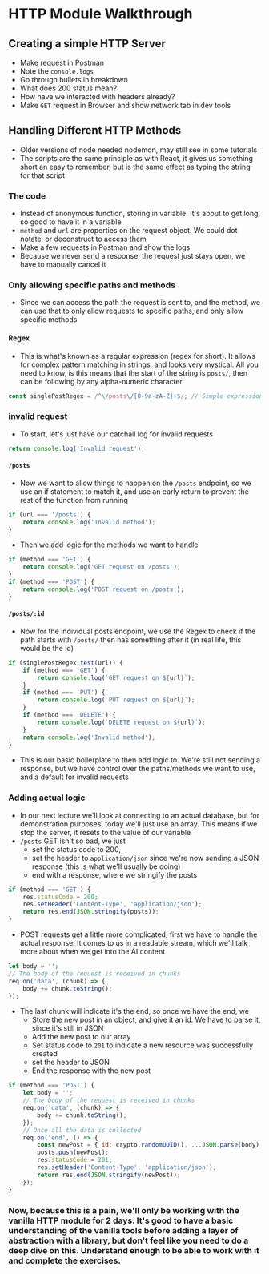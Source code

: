 # HTTP Module Walkthrough

## Creating a simple HTTP Server

-   Make request in Postman
-   Note the `console.logs`
-   Go through bullets in breakdown
-   What does 200 status mean?
-   How have we interacted with headers already?
-   Make `GET` request in Browser and show network tab in dev tools

## Handling Different HTTP Methods

-   Older versions of node needed nodemon, may still see in some tutorials
-   The scripts are the same principle as with React, it gives us something short an easy to remember, but is the same effect as typing the string for that script

### The code

-   Instead of anonymous function, storing in variable. It's about to get long, so good to have it in a variable
-   `method` and `url` are properties on the request object. We could dot notate, or deconstruct to access them
-   Make a few requests in Postman and show the logs
-   Because we never send a response, the request just stays open, we have to manually cancel it

### Only allowing specific paths and methods

-   Since we can access the path the request is sent to, and the method, we can use that to only allow requests to specific paths, and only allow specific methods

#### Regex

-   This is what's known as a regular expression (regex for short). It allows for complex pattern matching in strings, and looks very mystical. All you need to know, is this means that the start of the string is `posts/`, then can be following by any alpha-numeric character

```js
const singlePostRegex = /^\/posts\/[0-9a-zA-Z]+$/; // Simple expression to match the pattern /posts/anything
```

### invalid request

-   To start, let's just have our catchall log for invalid requests

```js
return console.log('Invalid request');
```

#### `/posts`

-   Now we want to allow things to happen on the `/posts` endpoint, so we use an if statement to match it, and use an early return to prevent the rest of the function from running

```js
if (url === '/posts') {
    return console.log('Invalid method');
}
```

-   Then we add logic for the methods we want to handle

```js
if (method === 'GET') {
    return console.log('GET request on /posts');
}
if (method === 'POST') {
    return console.log('POST request on /posts');
}
```

#### `/posts/:id`

-   Now for the individual posts endpoint, we use the Regex to check if the path starts with `/posts/` then has something after it (in real life, this would be the id)

```js
if (singlePostRegex.test(url)) {
    if (method === 'GET') {
        return console.log(`GET request on ${url}`);
    }
    if (method === 'PUT') {
        return console.log(`PUT request on ${url}`);
    }
    if (method === 'DELETE') {
        return console.log(`DELETE request on ${url}`);
    }
    return console.log('Invalid method');
}
```

-   This is our basic boilerplate to then add logic to. We're still not sending a response, but we have control over the paths/methods we want to use, and a default for invalid requests

### Adding actual logic

-   In our next lecture we'll look at connecting to an actual database, but for demonstration purposes, today we'll just use an array. This means if we stop the server, it resets to the value of our variable
-   `/posts` GET isn't so bad, we just
    -   set the status code to 200,
    -   set the header to `application/json` since we're now sending a JSON response (this is what we'll usually be doing)
    -   end with a response, where we stringify the posts

```js
if (method === 'GET') {
    res.statusCode = 200;
    res.setHeader('Content-Type', 'application/json');
    return res.end(JSON.stringify(posts));
}
```

-   POST requests get a little more complicated, first we have to handle the actual response. It comes to us in a readable stream, which we'll talk more about when we get into the AI content

```js
let body = '';
// The body of the request is received in chunks
req.on('data', (chunk) => {
    body += chunk.toString();
});
```

-   The last chunk will indicate it's the end, so once we have the end, we
    -   Store the new post in an object, and give it an id. We have to parse it, since it's still in JSON
    -   Add the new post to our array
    -   Set status code to `201` to indicate a new resource was successfully created
    -   set the header to JSON
    -   End the response with the new post

```js
if (method === 'POST') {
    let body = '';
    // The body of the request is received in chunks
    req.on('data', (chunk) => {
        body += chunk.toString();
    });
    // Once all the data is collected
    req.on('end', () => {
        const newPost = { id: crypto.randomUUID(), ...JSON.parse(body) };
        posts.push(newPost);
        res.statusCode = 201;
        res.setHeader('Content-Type', 'application/json');
        return res.end(JSON.stringify(newPost));
    });
}
```

### Now, because this is a pain, we'll only be working with the vanilla HTTP module for 2 days. It's good to have a basic understanding of the vanilla tools before adding a layer of abstraction with a library, but don't feel like you need to do a deep dive on this. Understand enough to be able to work with it and complete the exercises.
